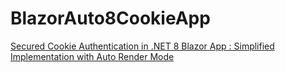 # BlazorAuto8CookieApp

[Secured Cookie Authentication in .NET 8 Blazor App : Simplified Implementation with Auto Render Mode](https://www.youtube.com/watch?v=_x8ehIou_ZI)
